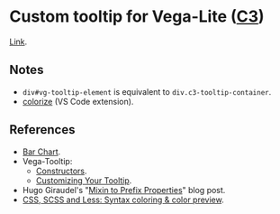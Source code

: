 # Custom tooltip for Vega-Lite ([C3](https://c3js.org/))

[Link](https://joaopalmeiro.github.io/fe-playground/custom-vega-tooltip/c3/).

## Notes

- `div#vg-tooltip-element` is equivalent to `div.c3-tooltip-container`.
- [colorize](https://marketplace.visualstudio.com/items?itemName=kamikillerto.vscode-colorize) (VS Code extension).

## References

- [Bar Chart](https://c3js.org/samples/chart_bar.html).
- Vega-Tooltip:
  - [Constructors](https://github.com/vega/vega-tooltip/blob/v0.25.0/docs/APIs.md).
  - [Customizing Your Tooltip](https://github.com/vega/vega-tooltip/blob/v0.25.0/docs/customizing_your_tooltip.md).
- Hugo Giraudel's "[Mixin to Prefix Properties](https://css-tricks.com/snippets/sass/mixin-prefix-properties/)" blog post.
- [CSS, SCSS and Less: Syntax coloring & color preview](https://code.visualstudio.com/docs/languages/css#_syntax-coloring-color-preview).
